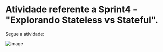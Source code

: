 # Atividade referente a Sprint4 - "Explorando Stateless vs Stateful".

Segue a atividade:

![image](https://github.com/user-attachments/assets/41b71c93-42ca-4669-91a9-b1a12907014c)
